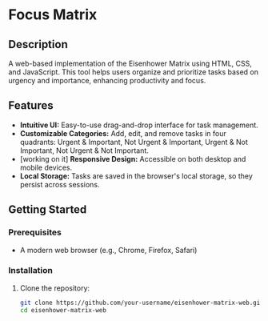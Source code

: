 # Focus Matrix

## Description

A web-based implementation of the Eisenhower Matrix using HTML, CSS, and JavaScript. This tool helps users organize and prioritize tasks based on urgency and importance, enhancing productivity and focus.

## Features

- **Intuitive UI:** Easy-to-use drag-and-drop interface for task management.
- **Customizable Categories:** Add, edit, and remove tasks in four quadrants: Urgent & Important, Not Urgent & Important, Urgent & Not Important, Not Urgent & Not Important.
- [working on it] **Responsive Design:** Accessible on both desktop and mobile devices.
- **Local Storage:** Tasks are saved in the browser's local storage, so they persist across sessions.

## Getting Started

### Prerequisites

- A modern web browser (e.g., Chrome, Firefox, Safari)

### Installation

1. Clone the repository:
   ```sh
   git clone https://github.com/your-username/eisenhower-matrix-web.git
   cd eisenhower-matrix-web
   ```
